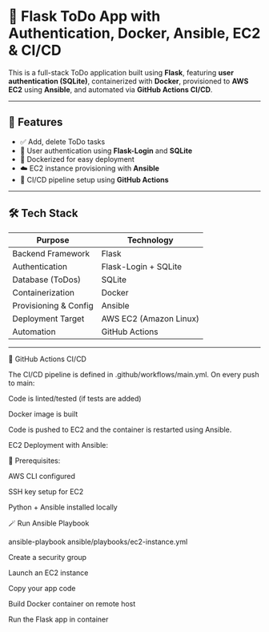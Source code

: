 # 📝 Flask ToDo App with Authentication, Docker, Ansible, EC2 & CI/CD

This is a full-stack ToDo application built using **Flask**, featuring **user authentication (SQLite)**, containerized with **Docker**, provisioned to **AWS EC2** using **Ansible**, and automated via **GitHub Actions CI/CD**.

---

## 📌 Features

- ✅ Add, delete ToDo tasks
- 🔐 User authentication using **Flask-Login** and **SQLite**
- 🐳 Dockerized for easy deployment
- ☁️ EC2 instance provisioning with **Ansible**
- 🚀 CI/CD pipeline setup using **GitHub Actions**

---

## 🛠️ Tech Stack

| Purpose               | Technology             |
|-----------------------|------------------------|
| Backend Framework     | Flask                  |
| Authentication        | Flask-Login + SQLite   |
| Database (ToDos)      | SQLite                 |
| Containerization      | Docker                 |
| Provisioning & Config | Ansible                |
| Deployment Target     | AWS EC2 (Amazon Linux) |
| Automation            | GitHub Actions         |

---

🧪 GitHub Actions CI/CD

The CI/CD pipeline is defined in .github/workflows/main.yml. On every push to main:

Code is linted/tested (if tests are added)

Docker image is built

Code is pushed to EC2 and the container is restarted using Ansible.

EC2 Deployment with Ansible:

🔧 Prerequisites:

AWS CLI configured

SSH key setup for EC2

Python + Ansible installed locally

🪄 Run Ansible Playbook

ansible-playbook ansible/playbooks/ec2-instance.yml

Create a security group

Launch an EC2 instance

Copy your app code

Build Docker container on remote host

Run the Flask app in container